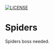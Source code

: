 [![LICENSE](https://img.shields.io/badge/license-Anti%20996-blue.svg)](https://github.com/996icu/996.ICU/blob/master/LICENSE)

# Spiders
Spiders boss  needed.
